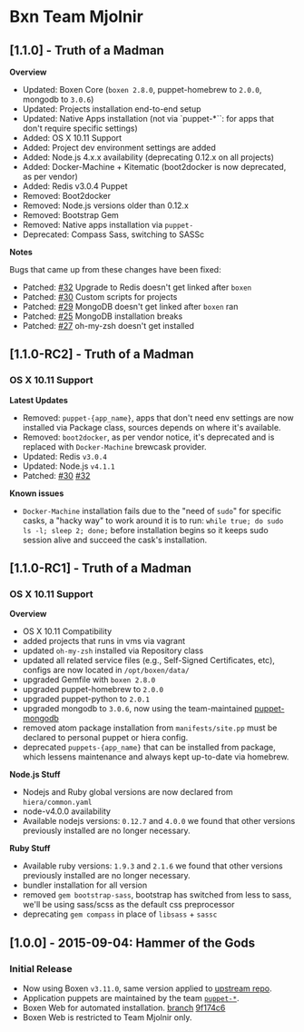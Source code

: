Bxn Team Mjolnir
===

## [1.1.0] - Truth of a Madman

**Overview**

- Updated: Boxen Core (`boxen 2.8.0`, puppet-homebrew to `2.0.0`,  mongodb to `3.0.6`)
- Updated: Projects installation end-to-end setup
- Updated: Native Apps installation (not via `puppet-*``: for apps that don't require specific settings)
- Added: OS X 10.11 Support
- Added: Project dev environment settings are added
- Added: Node.js 4.x.x availability (deprecating 0.12.x on all projects)
- Added: Docker-Machine + Kitematic (boot2docker is now deprecated, as per vendor)
- Added: Redis v3.0.4 Puppet
- Removed: Boot2docker
- Removed: Node.js versions older than 0.12.x
- Removed: Bootstrap Gem
- Removed: Native apps installation via `puppet-`
- Deprecated: Compass Sass, switching to SASSc   

**Notes**

Bugs that came up from these changes have been fixed:

- Patched: [#32](https://github.com/toro-io/bxn/issues/32) Upgrade to Redis doesn't get linked after `boxen`
- Patched: [#30](https://github.com/toro-io/bxn/issues/30) Custom scripts for projects
- Patched: [#29](https://github.com/toro-io/bxn/issues/29) MongoDB doesn't get linked after `boxen` ran
- Patched: [#25](https://github.com/toro-io/bxn/issues/25) MongoDB installation breaks
- Patched: [#27](https://github.com/toro-io/bxn/issues/27) oh-my-zsh doesn't get installed

## [1.1.0-RC2] - Truth of a Madman
### OS X 10.11 Support
**Latest Updates**

- Removed: `puppet-{app_name}`, apps that don't need env settings are now
  installed via Package class, sources depends on where it's available.
- Removed: `boot2docker`, as per vendor notice, it's deprecated and is
  replaced with `Docker-Machine` brewcask provider.
- Updated: Redis `v3.0.4`
- Updated: Node.js `v4.1.1`
- Patched: [#30](https://github.com/toro-io/bxn/issues/30) [#32](https://github.com/toro-io/bxn/issues/32)

**Known issues**

- `Docker-Machine` installation fails due to the "need of `sudo`" for
  specific casks, a "hacky way" to work around it is to run:
  `while true; do sudo ls -l; sleep 2; done;` before installation begins
  so it keeps sudo session alive and succeed the cask's installation.

## [1.1.0-RC1] - Truth of a Madman
### OS X 10.11 Support
**Overview**
  - OS X 10.11 Compatibility
  - added projects that runs in vms via vagrant
  - updated `oh-my-zsh` installed via Repository class
  - updated all related service files (e.g., Self-Signed Certificates, etc),
    configs are now located in `/opt/boxen/data/`
  - upgraded Gemfile with `boxen 2.8.0`
  - upgraded puppet-homebrew to `2.0.0`
  - upgraded puppet-python to `2.0.1`
  - upgraded mongodb to `3.0.6`, now using the team-maintained
    [puppet-mongodb](https://github.com/TORO-IO/puppet-mongodb)
  - removed atom package installation from `manifests/site.pp` must be declared
    to personal puppet or hiera config.
  - deprecated `puppets-{app_name}` that can be installed from package, which
    lessens maintenance and always kept up-to-date via homebrew.

**Node.js Stuff**
  - Nodejs and Ruby global versions are now declared from `hiera/common.yaml`
  - node-v4.0.0 availability
  - Available nodejs versions: `0.12.7` and `4.0.0` we found that other
    versions previously installed are no longer necessary.

**Ruby Stuff**
  - Available ruby versions: `1.9.3` and `2.1.6` we found that other versions
    previously installed are no longer necessary.
  - bundler installation for all version
  - removed `gem bootstrap-sass`, bootstrap has switched from less to sass,
    we'll be using sass/scss as the default css preprocessor
  - deprecating `gem compass` in place of `libsass` + `sassc`


## [1.0.0] - 2015-09-04: Hammer of the Gods
### Initial Release
  - Now using Boxen `v3.11.0`, same version applied to [upstream repo](https://github.com/boxen/our-boxen).
  - Application puppets are maintained by the team [`puppet-*`](https://github.com/TORO-IO?utf8=✓&query=puppet-).
  - Boxen Web for automated installation. [branch](https://github.com/TORO-IO/bxn/tree/boxen-web) [9f174c6](https://github.com/TORO-IO/bxn/commit/9f174c6c436dad0bec379fcc51bc4aa362e0bff)
  - Boxen Web is restricted to Team Mjolnir only.
